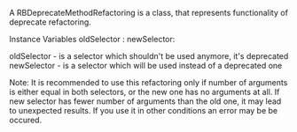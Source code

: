 A RBDeprecateMethodRefactoring is a class, that represents functionality of deprecate refactoring.Instance Variables	oldSelector	:	<Object>	newSelector:		<Object>oldSelector	- is a selector which shouldn't be used anymore, it's deprecatednewSelector	- is a selector which will be used instead of a deprecated one	Note: It is recommended to use this refactoring only if number of arguments is either equal in both selectors, or the new one has no arguments at all.If new selector has fewer number of arguments than the old one, it may lead to unexpected results.If you use it in other conditions an error may be be occured.